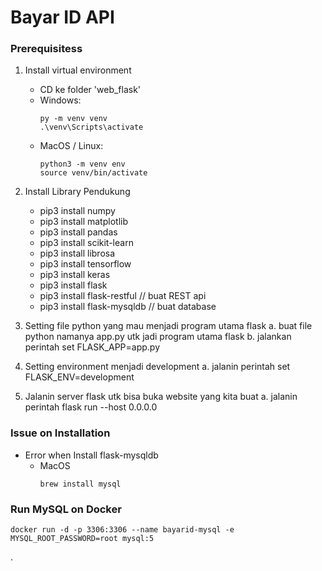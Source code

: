 # Bayar ID API

### Prerequisitess

1. Install virtual environment
    - CD ke folder 'web_flask'
	- Windows:
        ```
	    py -m venv venv
        .\venv\Scripts\activate
        ```
	- MacOS / Linux:
        ```
	    python3 -m venv env
        source venv/bin/activate
        ```

2. Install Library Pendukung
    - pip3 install numpy
    - pip3 install matplotlib
    - pip3 install pandas
    - pip3 install scikit-learn
    - pip3 install librosa
    - pip3 install tensorflow
    - pip3 install keras
    - pip3 install flask
    - pip3 install flask-restful // buat REST api
    - pip3 install flask-mysqldb // buat database

3. Setting file python yang mau menjadi program utama flask 
	a. buat file python namanya app.py utk jadi program utama flask
	b. jalankan perintah set FLASK_APP=app.py

4. Setting environment menjadi development
	a. jalanin perintah set FLASK_ENV=development

5. Jalanin server flask utk bisa buka website yang kita buat
	a. jalanin perintah flask run --host 0.0.0.0


### Issue on Installation
- Error when Install flask-mysqldb 
    - MacOS
        ```
        brew install mysql
        ```

### Run MySQL on Docker
```
docker run -d -p 3306:3306 --name bayarid-mysql -e MYSQL_ROOT_PASSWORD=root mysql:5 
```
.




 
